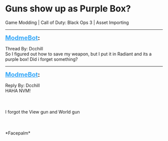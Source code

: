 # Guns show up as Purple Box?
Game Modding | Call of Duty: Black Ops 3 | Asset Importing

---
<strong style="font-size: 1.4em;"><span style="text-decoration: underline;text-decoration-color: #34a7f9;"><span style="color:#34a7f9;">ModmeBot</span></span>:</strong>

<p>Thread By: Dcchill<br />So I figured out how to save my weapon, but I put it in Radiant and its a purple box!  Did i forget something?</p>

---
<strong style="font-size: 1.4em;"><span style="text-decoration: underline;text-decoration-color: #34a7f9;"><span style="color:#34a7f9;">ModmeBot</span></span>:</strong>

<p>Reply By: Dcchill<br />HAHA NVM!<br /><br /><br /><br />I forgot the View gun and World gun <br /><br /><br /><br />*Facepalm*</p>
